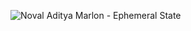 ![Noval Aditya Marlon - Ephemeral State](https://user-images.githubusercontent.com/48718863/115679028-57d85680-a37c-11eb-9c1f-fa6bbaf4146e.PNG)

